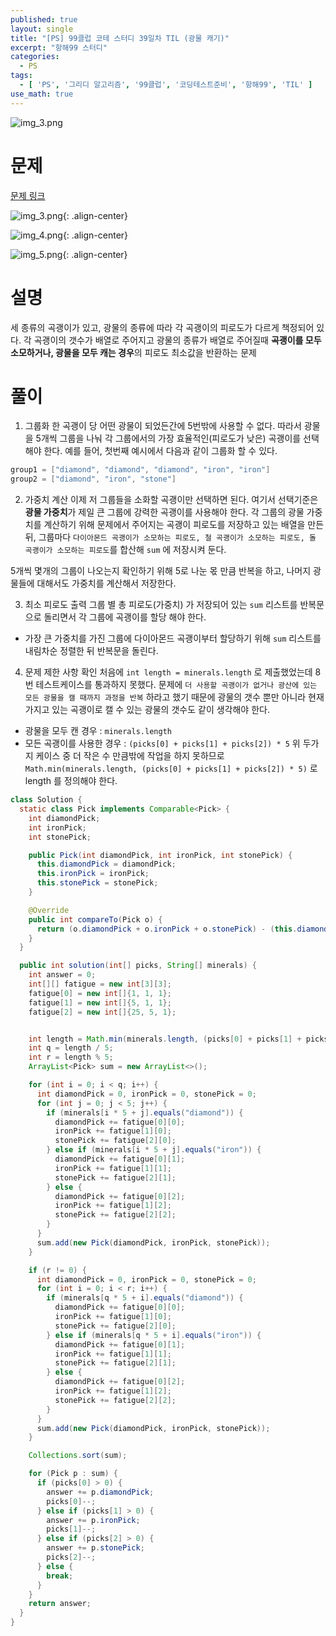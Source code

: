 ```yaml
---
published: true
layout: single
title: "[PS] 99클럽 코테 스터디 39일차 TIL (광물 캐기)"
excerpt: "항해99 스터디"
categories:
  - PS
tags:
  - [ 'PS', '그리디 알고리즘', '99클럽', '코딩테스트준비', '항해99', 'TIL' ]
use_math: true
---
```



![img_3.png](https://github.com/zhtmr/static-files-for-posting/blob/main/static-files-for-posting/20240722/99club_TIL_thumbnail/%EA%B8%B0%EB%B3%B8%ED%98%951_java.png?raw=true)

# 문제

[문제 링크](https://school.programmers.co.kr/learn/courses/30/lessons/172927)

![img_3.png](https://github.com/zhtmr/static-files-for-posting/blob/main/static-files-for-posting/20240829/ex1.png?raw=true){: .align-center}

![img_4.png](https://github.com/zhtmr/static-files-for-posting/blob/main/static-files-for-posting/20240829/ex2.png?raw=true){: .align-center}

![img_5.png](https://github.com/zhtmr/static-files-for-posting/blob/main/static-files-for-posting/20240829/ex3.png?raw=true){: .align-center}

# 설명
세 종류의 곡괭이가 있고, 광물의 종류에 따라 각 곡괭이의 피로도가 다르게 책정되어 있다. 각 곡괭이의 갯수가 배열로 주어지고 광물의 종류가 배열로 주어질때 **곡괭이를 모두 소모하거나, 광물을 모두 캐는 경우**의 피로도 최소값을 반환하는 문제

# 풀이
1. 그룹화
한 곡괭이 당 어떤 광물이 되었든간에 5번밖에 사용할 수 없다. 
따라서 광물을 5개씩 그룹을 나눠 각 그룹에서의 가장 효율적인(피로도가 낮은) 곡괭이를 선택해야 한다.
예를 들어, 첫번째 예시에서 다음과 같이 그룹화 할 수 있다.
```java
group1 = ["diamond", "diamond", "diamond", "iron", "iron"]
group2 = ["diamond", "iron", "stone"]
```

2. 가중치 계산
이제 저 그룹들을 소화할 곡괭이만 선택하면 된다. 여기서 선택기준은 **광물 가중치**가 제일 큰 그룹에 강력한 곡괭이를 사용해야 한다.
각 그룹의 광물 가중치를 계산하기 위해 문제에서 주어지는 곡괭이 피로도를 저장하고 있는 배열을 만든 뒤,
그룹마다 `다이아몬드 곡괭이가 소모하는 피로도, 철 곡괭이가 소모하는 피로도, 돌 곡괭이가 소모하는 피로도`를 합산해 `sum` 에 저장시켜 둔다.

5개씩 몇개의 그룹이 나오는지 확인하기 위해 5로 나눈 몫 만큼 반복을 하고, 나머지 광물들에 대해서도 가중치를 계산해서 저장한다.

3. 최소 피로도 출력
그룹 별 총 피로도(가중치) 가 저장되어 있는 `sum` 리스트를 반복문으로 돌리면서 각 그룹에 곡괭이를 할당 해야 한다.
- 가장 큰 가중치를 가진 그룹에 다이아몬드 곡괭이부터 할당하기 위해 `sum` 리스트를 내림차순 정렬한 뒤 반복문을 돌린다.

4. 문제 제한 사항 확인
처음에 `int length = minerals.length` 로 제출했었는데 8번 테스트케이스를 통과하지 못했다.
문제에 `더 사용할 곡괭이가 없거나 광산에 있는 모든 광물을 캘 때까지 과정을 반복` 하라고 했기 때문에 광물의 갯수 뿐만 아니라 현재 가지고 있는 곡괭이로 캘 수 있는 광물의 갯수도 같이 생각해야 한다.
- 광물을 모두 캔 경우 : `minerals.length`
- 모든 곡괭이를 사용한 경우 : `(picks[0] + picks[1] + picks[2]) * 5`
위 두가지 케이스 중 더 작은 수 만큼밖에 작업을 하지 못하므로 `Math.min(minerals.length, (picks[0] + picks[1] + picks[2]) * 5)` 로 length 를 정의해야 한다.  

```java
class Solution {
  static class Pick implements Comparable<Pick> {
    int diamondPick;
    int ironPick;
    int stonePick;

    public Pick(int diamondPick, int ironPick, int stonePick) {
      this.diamondPick = diamondPick;
      this.ironPick = ironPick;
      this.stonePick = stonePick;
    }

    @Override
    public int compareTo(Pick o) {
      return (o.diamondPick + o.ironPick + o.stonePick) - (this.diamondPick + this.ironPick + this.stonePick);
    }
  }

  public int solution(int[] picks, String[] minerals) {
    int answer = 0;
    int[][] fatigue = new int[3][3];
    fatigue[0] = new int[]{1, 1, 1};
    fatigue[1] = new int[]{5, 1, 1};
    fatigue[2] = new int[]{25, 5, 1};


    int length = Math.min(minerals.length, (picks[0] + picks[1] + picks[2]) * 5);
    int q = length / 5;
    int r = length % 5;
    ArrayList<Pick> sum = new ArrayList<>();

    for (int i = 0; i < q; i++) {
      int diamondPick = 0, ironPick = 0, stonePick = 0;
      for (int j = 0; j < 5; j++) {
        if (minerals[i * 5 + j].equals("diamond")) {
          diamondPick += fatigue[0][0];
          ironPick += fatigue[1][0];
          stonePick += fatigue[2][0];
        } else if (minerals[i * 5 + j].equals("iron")) {
          diamondPick += fatigue[0][1];
          ironPick += fatigue[1][1];
          stonePick += fatigue[2][1];
        } else {
          diamondPick += fatigue[0][2];
          ironPick += fatigue[1][2];
          stonePick += fatigue[2][2];
        }
      }
      sum.add(new Pick(diamondPick, ironPick, stonePick));
    }

    if (r != 0) {
      int diamondPick = 0, ironPick = 0, stonePick = 0;
      for (int i = 0; i < r; i++) {
        if (minerals[q * 5 + i].equals("diamond")) {
          diamondPick += fatigue[0][0];
          ironPick += fatigue[1][0];
          stonePick += fatigue[2][0];
        } else if (minerals[q * 5 + i].equals("iron")) {
          diamondPick += fatigue[0][1];
          ironPick += fatigue[1][1];
          stonePick += fatigue[2][1];
        } else {
          diamondPick += fatigue[0][2];
          ironPick += fatigue[1][2];
          stonePick += fatigue[2][2];
        }
      }
      sum.add(new Pick(diamondPick, ironPick, stonePick));
    }

    Collections.sort(sum);

    for (Pick p : sum) {
      if (picks[0] > 0) {
        answer += p.diamondPick;
        picks[0]--;
      } else if (picks[1] > 0) {
        answer += p.ironPick;
        picks[1]--;
      } else if (picks[2] > 0) {
        answer += p.stonePick;
        picks[2]--;
      } else {
        break;
      }
    }
    return answer;
  }
}
```
